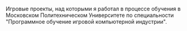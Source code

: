 Игровые проекты, над которыми я работал в процессе обучения в Московском Политехническом Университете по специальности "Программное обучение игровой компьютерной индустрии".
